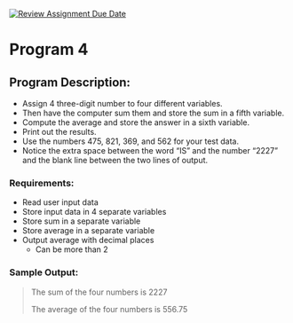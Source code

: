 [![Review Assignment Due Date](https://classroom.github.com/assets/deadline-readme-button-22041afd0340ce965d47ae6ef1cefeee28c7c493a6346c4f15d667ab976d596c.svg)](https://classroom.github.com/a/qYxx5TvL)
# Program 4

## Program Description:  
- Assign 4 three-digit number to four different variables.
- Then have the computer sum them and store the sum in a fifth variable.
- Compute the average and store the answer in a sixth variable.
- Print out the results.
- Use the numbers 475, 821, 369, and 562 for your test data.
- Notice the extra space between the word “IS” and the number “2227” and the blank line between the two lines of output.

### Requirements: 
- Read user input data
- Store input data in 4 separate variables
- Store sum in a separate variable
- Store average in a separate variable
- Output average with decimal places
  - Can be more than 2


### Sample Output:
>The sum of the four numbers is 2227
>
>The average of the four numbers is 556.75

